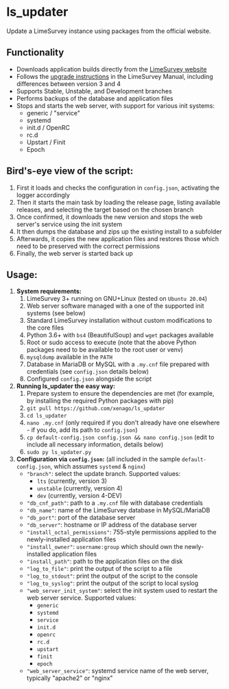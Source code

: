 # ls_updater
Update a LimeSurvey instance using packages from the official website.

## Functionality
- Downloads application builds directly from the [LimeSurvey website](https://community.limesurvey.org/downloads/)
- Follows the [upgrade instructions](https://manual.limesurvey.org/Upgrading_from_a_previous_version#Upgrade_instructions_.28from_2.x_or_newer_to_any_later_version.29) in the LimeSurvey Manual, including differences between version 3 and 4
- Supports Stable, Unstable, and Development branches
- Performs backups of the database and application files
- Stops and starts the web server, with support for various init systems:
  - generic / "service"
  - systemd
  - init.d / OpenRC
  - rc.d
  - Upstart / Finit
  - Epoch

## Bird's-eye view of the script:
1. First it loads and checks the configuration in `config.json`, activating the logger accordingly
2. Then it starts the main task by loading the release page, listing available releases, and selecting the target based on the chosen branch
3. Once confirmed, it downloads the new version and stops the web server's service using the init system
4. It then dumps the database and zips up the existing install to a subfolder
5. Afterwards, it copies the new application files and restores those which need to be preserved with the correct permissions
6. Finally, the web server is started back up

## Usage:
1. **System requirements:**
    1. LimeSurvey 3+ running on GNU+Linux (tested on `Ubuntu 20.04`)
    2. Web server software managed with a one of the supported init systems (see below)
    3. Standard LimeSurvey installation without custom modifications to the core files
    4. Python 3.6+ with `bs4` (BeautifulSoup) and `wget` packages available
    5. Root or sudo access to execute (note that the above Python packages need to be available to the root user or venv)
    6. `mysqldump` available in the `PATH`
    7. Database in MariaDB or MySQL with a `.my.cnf` file prepared with credentials (see `config.json` details below)
    8. Configured `config.json` alongside the script
2. **Running ls_updater the easy way:**
    1. Prepare system to ensure the dependencies are met (for example, by installing the required Python packages with pip)
    2. `git pull https://github.com/xenago/ls_updater`
    3. `cd ls_updater`
    4. `nano .my.cnf` (only required if you don't already have one elsewhere - if you do, add its path to `config.json`)
    5. `cp default-config.json config.json && nano config.json` (edit to include all necessary information, details below)
    6. `sudo py ls_updater.py`
3. **Configuration via `config.json`:** (all included in the sample `default-config.json`, which assumes `systemd` & `nginx`)
    - `"branch"`: select the update branch. Supported values:
      - `lts` (currently, version 3)
      - `unstable` (currently, version 4)
      - `dev` (currently, version 4-DEV)
    - `"db_cnf_path"`: path to a `.my.cnf` file with database credentials
    - `"db_name"`: name of the LimeSurvey database in MySQL/MariaDB
    - `"db_port"`: port of the database server
    - `"db_server"`: hostname or IP address of the database server
    - `"install_octal_permissions"`: 755-style permissions applied to the newly-installed application files
    - `"install_owner"`: `username:group` which should own the newly-installed application files
    - `"install_path"`: path to the application files on the disk
    - `"log_to_file"`: print the output of the script to a file
    - `"log_to_stdout"`: print the output of the script to the console
    - `"log_to_syslog"`: print the output of the script to local syslog
    - `"web_server_init_system"`: select the init system used to restart the web server service. Supported values:
      - `generic`
      - `systemd`
      - `service`
      - `init.d`
      - `openrc`
      - `rc.d`
      - `upstart`
      - `finit`
      - `epoch`
    - `"web_server_service"`: systemd service name of the web server, typically "apache2" or "nginx"
